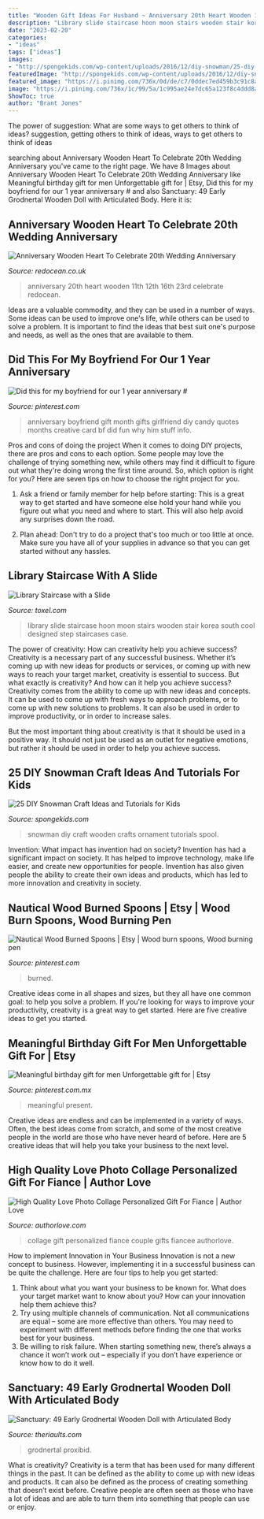 ```yaml
---
title: "Wooden Gift Ideas For Husband ~ Anniversary 20th Heart Wooden 11th 12th 16th 23rd Celebrate Redocean"
description: "Library slide staircase hoon moon stairs wooden stair korea south cool designed step staircases case"
date: "2023-02-20"
categories:
- "ideas"
tags: ["ideas"]
images:
- "http://spongekids.com/wp-content/uploads/2016/12/diy-snowman/25-diy-snowman-crafts-for-kids.jpg"
featuredImage: "http://spongekids.com/wp-content/uploads/2016/12/diy-snowman/25-diy-snowman-crafts-for-kids.jpg"
featured_image: "https://i.pinimg.com/736x/0d/de/c7/0ddec7ed459b3c91c8a060ab65c7481f.jpg"
image: "https://i.pinimg.com/736x/1c/99/5a/1c995ae24e7dc65a123f8c4ddd8ab776.jpg"
ShowToc: true
author: "Brant Jones"
---
```



The power of suggestion: What are some ways to get others to think of ideas?
suggestion, getting others to think of ideas, ways to get others to think of ideas

	

		
searching about Anniversary Wooden Heart To Celebrate 20th Wedding Anniversary you've came to the right page. We have 8 Images about Anniversary Wooden Heart To Celebrate 20th Wedding Anniversary like Meaningful birthday gift for men Unforgettable gift for | Etsy, Did this for my boyfriend for our 1 year anniversary # and also Sanctuary: 49 Early Grodnertal Wooden Doll with Articulated Body. Here it is:
		
    
## Anniversary Wooden Heart To Celebrate 20th Wedding Anniversary

<img loading=lazy src="https://www.redocean.co.uk/image/cache/products/15324/image06_2000-1500x1500.jpg" onerror="this.onerror=null;this.src='https://tse4.mm.bing.net/th?id=OIP.jS7sBQEh184mAXKn2U1g6AHaHa&amp;pid=15.1';" alt="Anniversary Wooden Heart To Celebrate 20th Wedding Anniversary">

_Source: redocean.co.uk_

>anniversary 20th heart wooden 11th 12th 16th 23rd celebrate redocean. 

	

Ideas are a valuable commodity, and they can be used in a number of ways. Some ideas can be used to improve one's life, while others can be used to solve a problem. It is important to find the ideas that best suit one's purpose and needs, as well as the ones that are available to them.

    
## Did This For My Boyfriend For Our 1 Year Anniversary #

<img loading=lazy src="https://i.pinimg.com/736x/e3/7a/c2/e37ac2e5d73710ef7e04520e21e1416d.jpg" onerror="this.onerror=null;this.src='https://tse1.mm.bing.net/th?id=OIP.iyM7KTki8sgj-o0yLw2ozwHaNJ&amp;pid=15.1';" alt="Did this for my boyfriend for our 1 year anniversary #">

_Source: pinterest.com_

>anniversary boyfriend gift month gifts girlfriend diy candy quotes months creative card bf did fun why him stuff info. 

	

Pros and cons of doing the project
When it comes to doing DIY projects, there are pros and cons to each option. Some people may love the challenge of trying something new, while others may find it difficult to figure out what they're doing wrong the first time around.  So, which option is right for you? Here are seven tips on how to choose the right project for you.
1) Ask a friend or family member for help before starting: This is a great way to get started and have someone else hold your hand while you figure out what you need and where to start. This will also help avoid any surprises down the road.

2) Plan ahead: Don't try to do a project that's too much or too little at once. Make sure you have all of your supplies in advance so that you can get started without any hassles.

    
## Library Staircase With A Slide

<img loading=lazy src="http://www.toxel.com/wp-content/uploads/2016/02/stairlibslide03.jpg" onerror="this.onerror=null;this.src='https://tse4.mm.bing.net/th?id=OIP.ijNyye6LPlZ0BA9pTcHpmQHaL_&amp;pid=15.1';" alt="Library Staircase with a Slide">

_Source: toxel.com_

>library slide staircase hoon moon stairs wooden stair korea south cool designed step staircases case. 

	

The power of creativity: How can creativity help you achieve success?
Creativity is a necessary part of any successful business. Whether it’s coming up with new ideas for products or services, or coming up with new ways to reach your target market, creativity is essential to success. But what exactly is creativity? And how can it help you achieve success?
Creativity comes from the ability to come up with new ideas and concepts. It can be used to come up with fresh ways to approach problems, or to come up with new solutions to problems. It can also be used in order to improve productivity, or in order to increase sales.

But the most important thing about creativity is that it should be used in a positive way. It should not just be used as an outlet for negative emotions, but rather it should be used in order to help you achieve success.

    
## 25 DIY Snowman Craft Ideas And Tutorials For Kids

<img loading=lazy src="http://spongekids.com/wp-content/uploads/2016/12/diy-snowman/25-diy-snowman-crafts-for-kids.jpg" onerror="this.onerror=null;this.src='https://tse1.mm.bing.net/th?id=OIP.oM5OSaIQC_L9TXAaZWQX-QHaOG&amp;pid=15.1';" alt="25 DIY Snowman Craft Ideas and Tutorials for Kids">

_Source: spongekids.com_

>snowman diy craft wooden crafts ornament tutorials spool. 

	

Invention: What impact has invention had on society?
Invention has had a significant impact on society. It has helped to improve technology, make life easier, and create new opportunities for people. Invention has also given people the ability to create their own ideas and products, which has led to more innovation and creativity in society.

    
## Nautical Wood Burned Spoons | Etsy | Wood Burn Spoons, Wood Burning Pen

<img loading=lazy src="https://i.pinimg.com/736x/0d/de/c7/0ddec7ed459b3c91c8a060ab65c7481f.jpg" onerror="this.onerror=null;this.src='https://tse2.mm.bing.net/th?id=OIP.FLGtSDy6bmPVsWQ33xtDiwHaJ4&amp;pid=15.1';" alt="Nautical Wood Burned Spoons | Etsy | Wood burn spoons, Wood burning pen">

_Source: pinterest.com_

>burned. 

	

Creative ideas come in all shapes and sizes, but they all have one common goal: to help you solve a problem. If you're looking for ways to improve your productivity, creativity is a great way to get started. Here are five creative ideas to get you started.

    
## Meaningful Birthday Gift For Men Unforgettable Gift For | Etsy

<img loading=lazy src="https://i.pinimg.com/736x/1c/99/5a/1c995ae24e7dc65a123f8c4ddd8ab776.jpg" onerror="this.onerror=null;this.src='https://tse1.mm.bing.net/th?id=OIP.DzXE8QLsbnkU6U8KMVGUZAHaJ3&amp;pid=15.1';" alt="Meaningful birthday gift for men Unforgettable gift for | Etsy">

_Source: pinterest.com.mx_

>meaningful present. 

	

Creative ideas are endless and can be implemented in a variety of ways. Often, the best ideas come from scratch, and some of the most creative people in the world are those who have never heard of before. Here are 5 creative ideas that will help you take your business to the next level.

    
## High Quality Love Photo Collage Personalized Gift For Fiance | Author Love

<img loading=lazy src="https://www.authorlove.com/wp-content/uploads/2019/01/fiancee-scaled.jpg" onerror="this.onerror=null;this.src='https://tse1.mm.bing.net/th?id=OIP.SpofWqVP-5lszN5e3S2-xgHaKe&amp;pid=15.1';" alt="High Quality Love Photo Collage Personalized Gift For Fiance | Author Love">

_Source: authorlove.com_

>collage gift personalized fiance couple gifts fiancee authorlove. 

	

How to implement Innovation in Your Business
Innovation is not a new concept to business. However, implementing it in a successful business can be quite the challenge. Here are four tips to help you get started: 
1. Think about what you want your business to be known for. What does your target market want to know about you? How can your innovation help them achieve this? 
2. Try using multiple channels of communication. Not all communications are equal – some are more effective than others. You may need to experiment with different methods before finding the one that works best for your business. 
3. Be willing to risk failure. When starting something new, there’s always a chance it won’t work out – especially if you don’t have experience or know how to do it well.

    
## Sanctuary: 49 Early Grodnertal Wooden Doll With Articulated Body

<img loading=lazy src="https://www.theriaults.com/sites/default/files/styles/400px_wide/public/lot_images/cat-1142_049_0.jpg?itok=zqZN2VsI" onerror="this.onerror=null;this.src='https://tse4.mm.bing.net/th?id=OIP.k5uKTgHgB0f3dZ8aKNxZgwCvEs&amp;pid=15.1';" alt="Sanctuary: 49 Early Grodnertal Wooden Doll with Articulated Body">

_Source: theriaults.com_

>grodnertal proxibid. 

	

What is creativity?
Creativity is a term that has been used for many different things in the past. It can be defined as the ability to come up with new ideas and products. It can also be defined as the process of creating something that doesn’t exist before. Creative people are often seen as those who have a lot of ideas and are able to turn them into something that people can use or enjoy.

